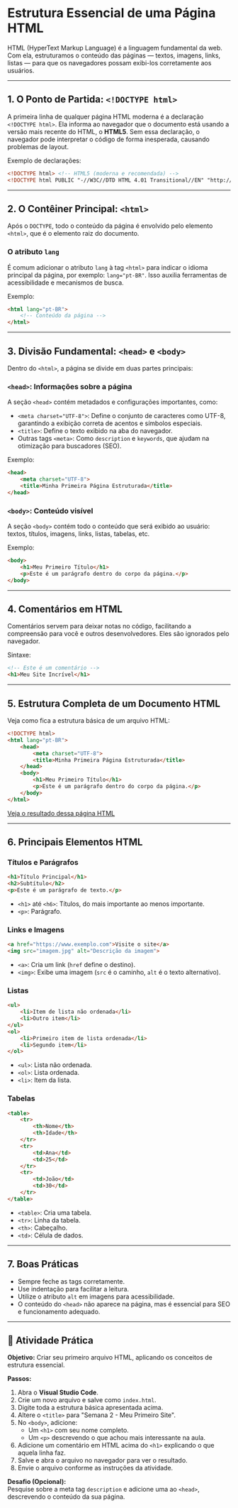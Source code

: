 # Estrutura Essencial de uma Página HTML

HTML (HyperText Markup Language) é a linguagem fundamental da web. Com ela, estruturamos o conteúdo das páginas — textos, imagens, links, listas — para que os navegadores possam exibi-los corretamente aos usuários.

-----

## 1. O Ponto de Partida: `<!DOCTYPE html>`

A primeira linha de qualquer página HTML moderna é a declaração `<!DOCTYPE html>`. Ela informa ao navegador que o documento está usando a versão mais recente do HTML, o **HTML5**. Sem essa declaração, o navegador pode interpretar o código de forma inesperada, causando problemas de layout.

Exemplo de declarações:

```html
<!DOCTYPE html> <!-- HTML5 (moderna e recomendada) -->
<!DOCTYPE html PUBLIC "-//W3C//DTD HTML 4.01 Transitional//EN" "http://www.w3.org/TR/html4/loose.dtd"> <!-- HTML 4.01 (antiga) -->
```

-----

## 2. O Contêiner Principal: `<html>`

Após o `DOCTYPE`, todo o conteúdo da página é envolvido pelo elemento `<html>`, que é o elemento raiz do documento.

### O atributo `lang`

É comum adicionar o atributo `lang` à tag `<html>` para indicar o idioma principal da página, por exemplo: `lang="pt-BR"`. Isso auxilia ferramentas de acessibilidade e mecanismos de busca.

Exemplo:

```html
<html lang="pt-BR">
    <!-- Conteúdo da página -->
</html>
```

-----

## 3. Divisão Fundamental: `<head>` e `<body>`

Dentro do `<html>`, a página se divide em duas partes principais:

### `<head>`: Informações sobre a página

A seção `<head>` contém metadados e configurações importantes, como:

- `<meta charset="UTF-8">`: Define o conjunto de caracteres como UTF-8, garantindo a exibição correta de acentos e símbolos especiais.
- `<title>`: Define o texto exibido na aba do navegador.
- Outras tags `<meta>`: Como `description` e `keywords`, que ajudam na otimização para buscadores (SEO).

Exemplo:

```html
<head>
    <meta charset="UTF-8">
    <title>Minha Primeira Página Estruturada</title>
</head>
```

### `<body>`: Conteúdo visível

A seção `<body>` contém todo o conteúdo que será exibido ao usuário: textos, títulos, imagens, links, listas, tabelas, etc.

Exemplo:

```html
<body>
    <h1>Meu Primeiro Título</h1>
    <p>Este é um parágrafo dentro do corpo da página.</p>
</body>
```

-----

## 4. Comentários em HTML

Comentários servem para deixar notas no código, facilitando a compreensão para você e outros desenvolvedores. Eles são ignorados pelo navegador.

Sintaxe:

```html
<!-- Este é um comentário -->
<h1>Meu Site Incrível</h1>
```

-----

## 5. Estrutura Completa de um Documento HTML

Veja como fica a estrutura básica de um arquivo HTML:

```html
<!DOCTYPE html>
<html lang="pt-BR">
    <head>
        <meta charset="UTF-8">
        <title>Minha Primeira Página Estruturada</title>
    </head>
    <body>
        <h1>Meu Primeiro Título</h1>
        <p>Este é um parágrafo dentro do corpo da página.</p>
    </body>
</html>
```

[Veja o resultado dessa página HTML](https://delanohelio.github.io/dw/exemplos/introducao_html.html)

-----

## 6. Principais Elementos HTML

### Títulos e Parágrafos

```html
<h1>Título Principal</h1>
<h2>Subtítulo</h2>
<p>Este é um parágrafo de texto.</p>
```

- `<h1>` até `<h6>`: Títulos, do mais importante ao menos importante.
- `<p>`: Parágrafo.

### Links e Imagens

```html
<a href="https://www.exemplo.com">Visite o site</a>
<img src="imagem.jpg" alt="Descrição da imagem">
```

- `<a>`: Cria um link (`href` define o destino).
- `<img>`: Exibe uma imagem (`src` é o caminho, `alt` é o texto alternativo).

### Listas

```html
<ul>
    <li>Item de lista não ordenada</li>
    <li>Outro item</li>
</ul>
<ol>
    <li>Primeiro item de lista ordenada</li>
    <li>Segundo item</li>
</ol>
```

- `<ul>`: Lista não ordenada.
- `<ol>`: Lista ordenada.
- `<li>`: Item da lista.

### Tabelas

```html
<table>
    <tr>
        <th>Nome</th>
        <th>Idade</th>
    </tr>
    <tr>
        <td>Ana</td>
        <td>25</td>
    </tr>
    <tr>
        <td>João</td>
        <td>30</td>
    </tr>
</table>
```

- `<table>`: Cria uma tabela.
- `<tr>`: Linha da tabela.
- `<th>`: Cabeçalho.
- `<td>`: Célula de dados.

-----

## 7. Boas Práticas

- Sempre feche as tags corretamente.
- Use indentação para facilitar a leitura.
- Utilize o atributo `alt` em imagens para acessibilidade.
- O conteúdo do `<head>` não aparece na página, mas é essencial para SEO e funcionamento adequado.

-----

## 🚀 Atividade Prática

**Objetivo:** Criar seu primeiro arquivo HTML, aplicando os conceitos de estrutura essencial.

**Passos:**

1. Abra o **Visual Studio Code**.
2. Crie um novo arquivo e salve como `index.html`.
3. Digite toda a estrutura básica apresentada acima.
4. Altere o `<title>` para "Semana 2 - Meu Primeiro Site".
5. No `<body>`, adicione:
    - Um `<h1>` com seu nome completo.
    - Um `<p>` descrevendo o que achou mais interessante na aula.
6. Adicione um comentário em HTML acima do `<h1>` explicando o que aquela linha faz.
7. Salve e abra o arquivo no navegador para ver o resultado.
8. Envie o arquivo conforme as instruções da atividade.

**Desafio (Opcional):**  
Pesquise sobre a meta tag `description` e adicione uma ao `<head>`, descrevendo o conteúdo da sua página.